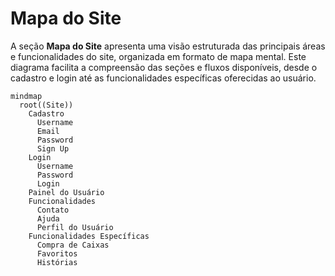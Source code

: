 # Mapa do Site
A seção **Mapa do Site** apresenta uma visão estruturada das principais áreas e funcionalidades do site, organizada em formato de mapa mental. Este diagrama facilita a compreensão das seções e fluxos disponíveis, desde o cadastro e login até as funcionalidades específicas oferecidas ao usuário.

```mermaid
mindmap
  root((Site))
    Cadastro
      Username
      Email
      Password
      Sign Up
    Login
      Username
      Password
      Login
    Painel do Usuário
    Funcionalidades
      Contato
      Ajuda
      Perfil do Usuário
    Funcionalidades Específicas
      Compra de Caixas
      Favoritos
      Histórias
```